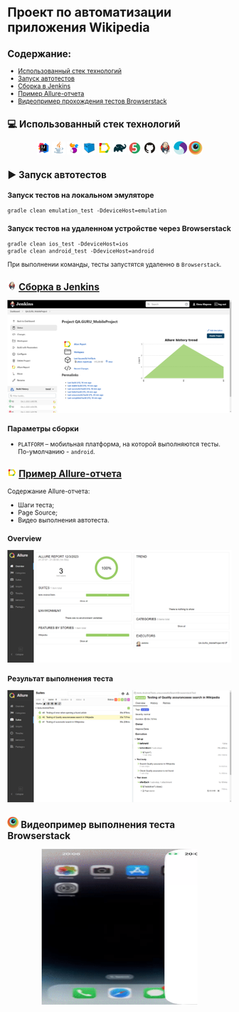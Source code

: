 # Проект по автоматизации приложения Wikipedia
## Содержание:

- [Использованный стек технологий](#computer-использованный-стек-технологий)
- [Запуск автотестов](#arrow_forward-запуск-автотестов)
- [Сборка в Jenkins](#jenkins)
- [Пример Allure-отчета](#allure)
- <a href="#movie">Видеопример прохождения тестов Browserstack</a>

## :computer: Использованный стек технологий

<p align="center">
<img width="6%" title="IntelliJ IDEA" src="media/logo/Idea.svg">
<img width="6%" title="Java" src="media/logo/Java.svg">
<img width="6%" title="Selenide" src="media/logo/Selenide.svg">
<img width="6%" title="Selenoid" src="media/logo/Selenoid.svg">
<img width="6%" title="Allure Report" src="media/logo/Allure.svg">
<img width="6%" title="Gradle" src="media/logo/Gradle.svg">
<img width="6%" title="JUnit5" src="media/logo/JUnit5.svg">
<img width="6%" title="GitHub" src="media/logo/GitHub.svg">
<img width="6%" title="Jenkins" src="media/logo/Jenkins.svg">
<img width="6%" title="Appium" src="media/logo/Appium.svg">
<img width="6%" title="Browserstack" src="media/logo/Browserstack.svg">
</p>

## :arrow_forward: Запуск автотестов

### Запуск тестов на локальном эмуляторе
```
gradle clean emulation_test -DdeviceHost=emulation
```
### Запуск тестов на удаленном устройстве через Browserstack
```
gradle clean ios_test -DdeviceHost=ios
gradle clean android_test -DdeviceHost=android
```
При выполнении команды, тесты запустятся удаленно в <code>Browserstack</code>.

## <img name="jenkins" src="media/logo/Jenkins.svg" title="Jenkins" width="4%"/> <a href="https://jenkins.autotests.cloud/job/QA.GURU_MobileProject" target="blank">Сборка в Jenkins</a>

<p align="center">
<img title="Jenkins Build" src="media/screens/Mobile_jenkins.png">
</p>

### Параметры сборки

* <code>PLATFORM</code> – мобильная платформа, на которой выполняются тесты. По-умолчанию - <code>android</code>.

## <img name="allure" src="media/logo/Allure.svg" title="Allure Report" width="4%"/> <a href="https://jenkins.autotests.cloud/job/QA.GURU_MobileProject/2/allure/" target="_blank">Пример Allure-отчета</a>

Содержание Allure-отчета:
* Шаги теста;
* Page Source;
* Видео выполнения автотеста.

### Overview

<p align="center">
<img title="Allure Overview" src="media/screens/Mobile_AllureReport.png">
</p>

### Результат выполнения теста

<p align="center">
<img title="Test Results in Alure" src="media/screens/Mobile_AllureTC.png">
</p>

<a id="movie"></a>
## <img alt="Browserstack" height="25" src="media/logo/Browserstack.svg" width="25"/></a> Видеопример выполнения теста Browserstack

<p align="center">
<img title="Browserstack Video" src="media/screens/video.gif" width="350" height="350"  alt="video">   
</p>